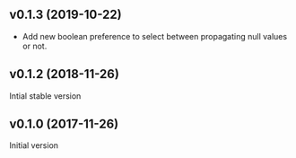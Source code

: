 ## v0.1.3 (2019-10-22)

- Add new boolean preference to select between propagating null values or not.


## v0.1.2 (2018-11-26)

Intial stable version

## v0.1.0 (2017-11-26)

Initial version

